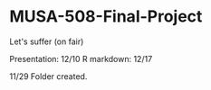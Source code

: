 # MUSA-508-Final-Project
Let's suffer (on fair)

Presentation: 12/10
R markdown: 12/17

11/29 Folder created.
